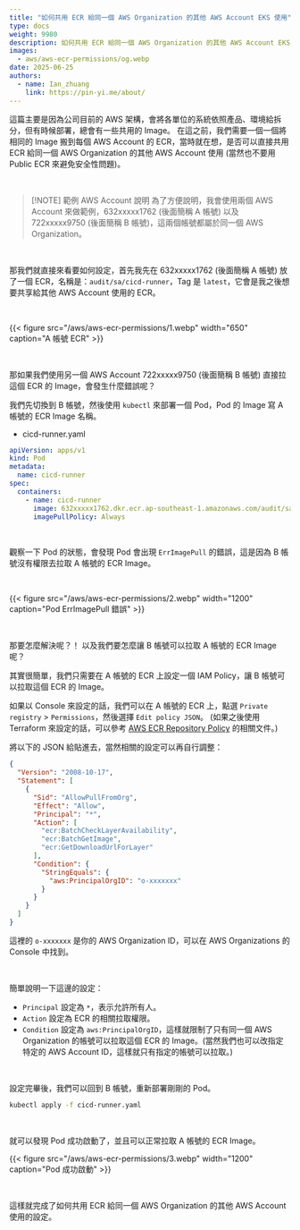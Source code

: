 ```yaml
---
title: "如何共用 ECR 給同一個 AWS Organization 的其他 AWS Account EKS 使用"
type: docs
weight: 9980
description: 如何共用 ECR 給同一個 AWS Organization 的其他 AWS Account EKS 使用
images:
  - aws/aws-ecr-permissions/og.webp
date: 2025-06-25
authors:
  - name: Ian_zhuang
    link: https://pin-yi.me/about/
---
```


這篇主要是因為公司目前的 AWS 架構，會將各單位的系統依照產品、環境給拆分，但有時候部署，總會有一些共用的 Image。
在這之前，我們需要一個一個將相同的 Image 搬到每個 AWS Account 的 ECR，當時就在想，是否可以直接共用 ECR 給同一個 AWS Organization 的其他 AWS Account 使用 (當然也不要用 Public ECR 來避免安全性問題)。

<br>

> [!NOTE] 範例 AWS Account 說明
>為了方便說明，我會使用兩個 AWS Account 來做範例，632xxxxx1762 (後面簡稱 A 帳號) 以及 722xxxxx9750 (後面簡稱 B 帳號)，這兩個帳號都屬於同一個 AWS Organization。

<br>

那我們就直接來看要如何設定，首先我先在 632xxxxx1762 (後面簡稱 A 帳號) 放了一個 ECR，名稱是：`audit/sa/cicd-runner`，Tag 是 `latest`，它會是我之後想要共享給其他 AWS Account 使用的 ECR。

<br>

{{< figure src="/aws/aws-ecr-permissions/1.webp" width="650" caption="A 帳號 ECR" >}}

<br>

那如果我們使用另一個 AWS Account 722xxxxx9750 (後面簡稱 B 帳號) 直接拉這個 ECR 的 Image，會發生什麼錯誤呢？

我們先切換到 B 帳號，然後使用 `kubectl` 來部署一個 Pod，Pod 的 Image 寫 A 帳號的 ECR Image 名稱。

- cicd-runner.yaml

```yaml
apiVersion: apps/v1
kind: Pod
metadata:
  name: cicd-runner
spec:
  containers:
    - name: cicd-runner
      image: 632xxxxx1762.dkr.ecr.ap-southeast-1.amazonaws.com/audit/sa/cicd-runner:latest
      imagePullPolicy: Always
```

<br>

觀察一下 Pod 的狀態，會發現 Pod 會出現 `ErrImagePull` 的錯誤，這是因為 B 帳號沒有權限去拉取 A 帳號的 ECR Image。

<br>

{{< figure src="/aws/aws-ecr-permissions/2.webp" width="1200" caption="Pod ErrImagePull 錯誤" >}}

<br>

那要怎麼解決呢？！
以及我們要怎麼讓 B 帳號可以拉取 A 帳號的 ECR Image 呢？

其實很簡單，我們只需要在 A 帳號的 ECR 上設定一個 IAM Policy，讓 B 帳號可以拉取這個 ECR 的 Image。

如果以 Console 來設定的話，我們可以在 A 帳號的 ECR 上，點選 `Private registry` > `Permissions`，然後選擇 `Edit policy JSON`。
(如果之後使用 Terraform 來設定的話，可以參考 [AWS ECR Repository Policy](https://registry.terraform.io/providers/hashicorp/aws/latest/docs/resources/ecr_repository_policy) 的相關文件。)

將以下的 JSON 給貼進去，當然相關的設定可以再自行調整：

```json
{
  "Version": "2008-10-17",
  "Statement": [
    {
      "Sid": "AllowPullFromOrg",
      "Effect": "Allow",
      "Principal": "*",
      "Action": [
        "ecr:BatchCheckLayerAvailability",
        "ecr:BatchGetImage",
        "ecr:GetDownloadUrlForLayer"
      ],
      "Condition": {
        "StringEquals": {
          "aws:PrincipalOrgID": "o-xxxxxxx"
        }
      }
    }
  ]
}
```

這裡的 `o-xxxxxxx` 是你的 AWS Organization ID，可以在 AWS Organizations 的 Console 中找到。

<br>

簡單說明一下這邊的設定：
- `Principal` 設定為 `*`，表示允許所有人。
- `Action` 設定為 ECR 的相關拉取權限。
- `Condition` 設定為 `aws:PrincipalOrgID`，這樣就限制了只有同一個 AWS Organization 的帳號可以拉取這個 ECR 的 Image。(當然我們也可以改指定特定的 AWS Account ID，這樣就只有指定的帳號可以拉取。)

<br>

設定完畢後，我們可以回到 B 帳號，重新部署剛剛的 Pod。

```bash
kubectl apply -f cicd-runner.yaml
```

<br>

就可以發現 Pod 成功啟動了，並且可以正常拉取 A 帳號的 ECR Image。

{{< figure src="/aws/aws-ecr-permissions/3.webp" width="1200" caption="Pod 成功啟動" >}}

<br>

這樣就完成了如何共用 ECR 給同一個 AWS Organization 的其他 AWS Account 使用的設定。